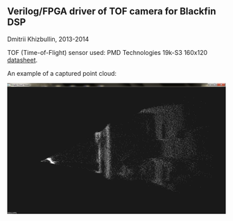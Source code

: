 ## Verilog/FPGA driver of TOF camera for Blackfin DSP ##

Dmitrii Khizbullin, 2013-2014

TOF (Time-of-Flight) sensor used: PMD Technologies 19k-S3 160x120 [datasheet](https://www.pmdtec.com/html/pdf/pmdPhotonICs_19k_S3.pdf).

An example of a captured point cloud:

![TOF point cloud](assets/dist_pc_polar.png)

